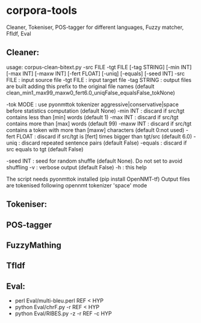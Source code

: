 # corpora-tools
Cleaner, Tokeniser, POS-tagger for different languages, Fuzzy matcher, FfIdf, Eval

## Cleaner:

  usage: corpus-clean-bitext.py -src FILE -tgt FILE [-tag STRING] [-min INT] [-max INT] [-maxw INT] [-fert FLOAT] [-uniq] [-equals] [-seed INT]
   -src   FILE : input source file
   -tgt   FILE : input target file
   -tag STRING : output files are built adding this prefix to the original file names (default clean_min1_max99_maxw0_fert6.0_uniqFalse_equalsFalse_tokNone)

   -tok   MODE : use pyonmttok tokenizer aggressive|conservative|space before statistics computation (default None)
   -min    INT : discard if src/tgt contains less than [min] words (default 1)
   -max    INT : discard if src/tgt contains more than [max] words (default 99)
   -maxw   INT : discard if src/tgt contains a token with more than [maxw] characters (default 0:not used)
   -fert FLOAT : discard if src/tgt is [fert] times bigger than tgt/src (default 6.0)
   -uniq       : discard repeated sentence pairs (default False)
   -equals     : discard if src equals to tgt (default False)

   -seed   INT : seed for random shuffle (default None). Do not set to avoid shuffling
   -v          : verbose output (default False)
   -h          : this help

   The script needs pyonmttok installed (pip install OpenNMT-tf)
   Output files are tokenised following opennmt tokenizer 'space' mode

## Tokeniser:

## POS-tagger

## FuzzyMathing

## TfIdf

## Eval:
* perl Eval/multi-bleu.perl REF < HYP
* python Eval/chrF.py  -r  REF < HYP
* python Eval/RIBES.py -z -r REF -c HYP
